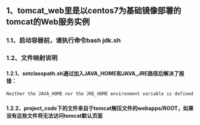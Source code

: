 ## 1、tomcat_web里是以centos7为基础镜像部署的tomcat的Web服务实例
### 1.1、启动容器前，请执行命令bash jdk.sh  
### 1.2、文件映射说明  
#### 1.2.1、setclasspath.sh通过加入JAVA_HOME和JAVA_JRE路径后解决了报错：  
```bash
Neither the JAVA_HOME nor the JRE_HOME environment variable is defined At least one of these environment variable is needed to run this program
```  
#### 1.2.2、project_code下的文件来自于tomcat解压文件的webapps/ROOT，如果没有这些文件将无法访问tomcat默认页面
